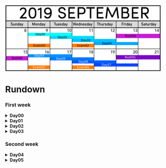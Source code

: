 
![calendar](./calendar.png)

# Rundown
### First week
<details><summary><b>Day00</b></summary>

| exercise | concept |
| -------: | :------ |
| ex00 | naive search
| ex01 | sort array
| ex02 | binary search/half-interval search
| ex03 | hash table
| ex04 | Karp-Rabin string-search
| ex05 |
| ex06 |
| ex07 |
| ex08 |
</details>

<details><summary><b>Day01</b></summary>

| exercise | concept |
| -------: | :------ |
| ex00 |
| ex01 |
| ex02 |
| ex03 |
| ex04 |
| ex05 |
| ex06 |
| ex07 |
| ex08 |
</details>

<details><summary><b>Day02</b></summary>

| exercise | concept |
| -------: | :------ |
| ex00 | bubble sort
| ex01 | insertion sort
| ex02 | quick sort
| ex03 | merge sort
| ex04 | count sort
| ex05 | binary search with rotated array
| ex06 | radix sort
| ex07 | divide and conquer
| ex08 | external sort
| ex09 |
</details>


<details><summary><b>Day03</b></summary>

| exercise | concept |
| -------: | :------ |
| ex00 | binary search tree
| ex01 | binary search tree
| ex02 | n-ary tree
| ex03 | min-heap and max-heap
| ex04 | max-heap
| ex05 | trie/prefix tree
</details>

### Second week

<details><summary><b>Day04</b></summary>

| exercise | concept |
| -------: | :------ |
| ex00 | addition
| ex01 | `&` and `|`
| ex02 | bitshift
| ex03 | xor
| ex04 | check index bit
| ex05 | unset bit
| ex06 |
| ex07 |
| ex08 |
| ex09 |
| ex10 |
| ex11 |
| ex12 |
| ex13 |
| ex14 |
| ex15 |
| ex16 |
| ex17 |
| ex18 |
| ex19 |
| ex20 |
</details>

<details><summary><b>Day05</b></summary>

| exercise | concept |
| -------: | :------ |
| ex00 |
| ex01 |
| ex02 |
| ex03 |
| ex04 |
| ex05 |
| ex06 |
| ex07 |
| ex08 |
</details>
